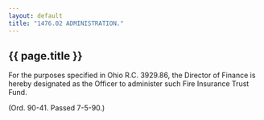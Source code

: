 ```yaml
---
layout: default 
title: "1476.02 ADMINISTRATION."
---
```


{{ page.title }}
----------------

For the purposes specified in Ohio R.C. 3929.86, the Director of Finance
is hereby designated as the Officer to administer such Fire Insurance
Trust Fund.

(Ord. 90-41. Passed 7-5-90.)
